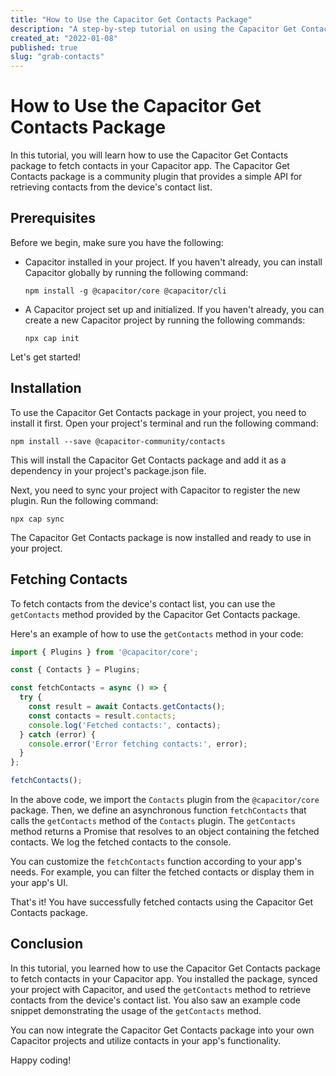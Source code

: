 ```yaml
---
title: "How to Use the Capacitor Get Contacts Package"
description: "A step-by-step tutorial on using the Capacitor Get Contacts package to fetch contacts in your Capacitor app."
created_at: "2022-01-08"
published: true
slug: "grab-contacts"
---
```


# How to Use the Capacitor Get Contacts Package

In this tutorial, you will learn how to use the Capacitor Get Contacts package to fetch contacts in your Capacitor app. The Capacitor Get Contacts package is a community plugin that provides a simple API for retrieving contacts from the device's contact list.

## Prerequisites

Before we begin, make sure you have the following:

- Capacitor installed in your project. If you haven't already, you can install Capacitor globally by running the following command:

  ```
  npm install -g @capacitor/core @capacitor/cli
  ```

- A Capacitor project set up and initialized. If you haven't already, you can create a new Capacitor project by running the following commands:

  ```
  npx cap init
  ```

Let's get started!

## Installation

To use the Capacitor Get Contacts package in your project, you need to install it first. Open your project's terminal and run the following command:

```
npm install --save @capacitor-community/contacts
```

This will install the Capacitor Get Contacts package and add it as a dependency in your project's package.json file.

Next, you need to sync your project with Capacitor to register the new plugin. Run the following command:

```
npx cap sync
```

The Capacitor Get Contacts package is now installed and ready to use in your project.

## Fetching Contacts

To fetch contacts from the device's contact list, you can use the `getContacts` method provided by the Capacitor Get Contacts package.

Here's an example of how to use the `getContacts` method in your code:

```javascript
import { Plugins } from '@capacitor/core';

const { Contacts } = Plugins;

const fetchContacts = async () => {
  try {
    const result = await Contacts.getContacts();
    const contacts = result.contacts;
    console.log('Fetched contacts:', contacts);
  } catch (error) {
    console.error('Error fetching contacts:', error);
  }
};

fetchContacts();
```

In the above code, we import the `Contacts` plugin from the `@capacitor/core` package. Then, we define an asynchronous function `fetchContacts` that calls the `getContacts` method of the `Contacts` plugin. The `getContacts` method returns a Promise that resolves to an object containing the fetched contacts. We log the fetched contacts to the console.

You can customize the `fetchContacts` function according to your app's needs. For example, you can filter the fetched contacts or display them in your app's UI.

That's it! You have successfully fetched contacts using the Capacitor Get Contacts package.

## Conclusion

In this tutorial, you learned how to use the Capacitor Get Contacts package to fetch contacts in your Capacitor app. You installed the package, synced your project with Capacitor, and used the `getContacts` method to retrieve contacts from the device's contact list. You also saw an example code snippet demonstrating the usage of the `getContacts` method.

You can now integrate the Capacitor Get Contacts package into your own Capacitor projects and utilize contacts in your app's functionality.

Happy coding!